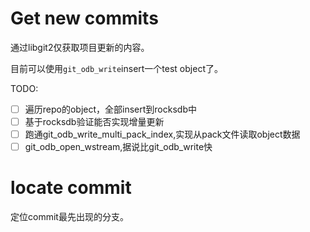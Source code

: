 # Get new commits

通过libgit2仅获取项目更新的内容。

目前可以使用`git_odb_write`insert一个test object了。

TODO:
- [ ] 遍历repo的object，全部insert到rocksdb中
- [ ] 基于rocksdb验证能否实现增量更新
- [ ] 跑通git_odb_write_multi_pack_index,实现从pack文件读取object数据
- [ ] git_odb_open_wstream,据说比git_odb_write快

# locate commit

定位commit最先出现的分支。